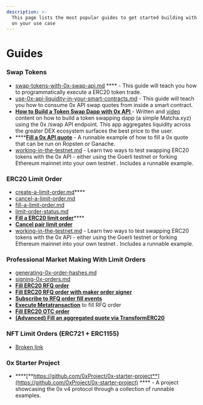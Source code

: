 ```yaml
---
description: >-
  This page lists the most popular guides to get started building with 0x based
  on your use case
---
```


# Guides

### **Swap Tokens**

* [swap-tokens-with-0x-swap-api.md](../0x-swap-api/guides/swap-tokens-with-0x-swap-api.md "mention") **** - This guide will teach you how to programmatically execute a ERC20 token trade.
* [use-0x-api-liquidity-in-your-smart-contracts.md](../0x-swap-api/guides/use-0x-api-liquidity-in-your-smart-contracts.md "mention") - This guide will teach you how to consume 0x API swap quotes from inside a smart contract.
* [**How to Build a Token Swap Dapp with 0x API** ](https://docs.alchemy.com/alchemy/road-to-web3/weekly-learning-challenges/9.-how-to-build-a-token-swap-dapp-with-0x-api)- Written and [video](https://www.youtube.com/watch?v=tVvZ1ivp4X0) content on how to build a token swapping dapp (a simple Matcha.xyz) using the 0x /swap API endpoint. This app aggregates liquidity across the greater DEX ecosystem surfaces the best price to the user.
* ****[**Fill a 0x API quote**](https://github.com/0xProject/0x-starter-project/blob/master/src/scenarios/fill\_0x\_api\_swap.ts) - A runnable example of how to fill a 0x quote that can be run on Ropsten or Ganache.&#x20;
* [working-in-the-testnet.md](../limit-orders-advanced-traders/guides/working-in-the-testnet.md "mention") - Learn two ways to test swapping ERC20 tokens with the 0x API - either using the Goerli testnet or forking Ethereum mainnet into your own testnet . Includes a runnable example.&#x20;

### **ERC20 Limit Order**

* [create-a-limit-order.md](../limit-orders-advanced-traders/guides/create-a-limit-order.md "mention")****
* [cancel-a-limit-order.md](../limit-orders-advanced-traders/guides/cancel-a-limit-order.md "mention")
* [fill-a-limit-order.md](../limit-orders-advanced-traders/guides/fill-a-limit-order.md "mention")
* [limit-order-status.md](../limit-orders-advanced-traders/guides/limit-order-status.md "mention")
* [**Fill a ERC20 limit order**](https://github.com/0xProject/0x-starter-project/blob/master/src/scenarios/fill\_erc20\_limit\_order.ts)****
* ****[**Cancel pair limit order**](https://github.com/0xProject/0x-starter-project/blob/master/src/scenarios/cancel\_pair\_limit\_orders.ts)****
* [working-in-the-testnet.md](../limit-orders-advanced-traders/guides/working-in-the-testnet.md "mention") - Learn two ways to test swapping ERC20 tokens with the 0x API - either using the Goerli testnet or forking Ethereum mainnet into your own testnet . Includes a runnable example.&#x20;

### Professional Market Making With Limit Orders

* [generating-0x-order-hashes.md](../market-makers/guides/generating-0x-order-hashes.md "mention")
* [signing-0x-orders.md](../market-makers/guides/signing-0x-orders.md "mention")
* ****[**Fill ERC20 RFQ order**](https://github.com/0xProject/0x-starter-project/blob/master/src/scenarios/fill\_erc20\_rfq\_order.ts)****
* ****[**Fill ERC20 RFQ order with maker order signer**](https://github.com/0xProject/0x-starter-project/blob/master/src/scenarios/fill\_erc20\_rfq\_order\_with\_maker\_order\_signer.ts)****
* ****[**Subscribe to RFQ order fill events**](https://github.com/0xProject/0x-starter-project/blob/master/src/scenarios/fill\_erc20\_limit\_order.ts)****
* [**Execute Metatransaction**](https://github.com/0xProject/0x-starter-project/blob/master/src/scenarios/execute\_metatransaction\_fill\_rfq\_order.ts) to fill RFQ order&#x20;
* ****[**Fill ERC20 OTC order**](https://github.com/0xProject/0x-starter-project/blob/master/src/scenarios/fill\_erc20\_otc\_order.ts)****
* ****[**(Advanced) Fill an aggregated quote via TransformERC20**](https://github.com/0xProject/0x-starter-project/blob/master/src/scenarios/transform\_erc20.ts)****

### NFT Limit Orders (ERC721 + ERC1155)

* [Broken link](broken-reference "mention")

### 0x Starter Project

* ****[**https://github.com/0xProject/0x-starter-project**](https://github.com/0xProject/0x-starter-project) **** - A project showcasing the 0x v4 protocol through a collection of runnable examples.
